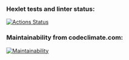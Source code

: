 ### Hexlet tests and linter status:
[![Actions Status](https://github.com/msvoronov/frontend-project-44/actions/workflows/hexlet-check.yml/badge.svg)](https://github.com/msvoronov/frontend-project-44/actions)

### Maintainability from codeclimate.com:
[![Maintainability](https://api.codeclimate.com/v1/badges/901caea6cc0eda2a7c2b/maintainability)](https://codeclimate.com/github/msvoronov/frontend-project-44/maintainability)
